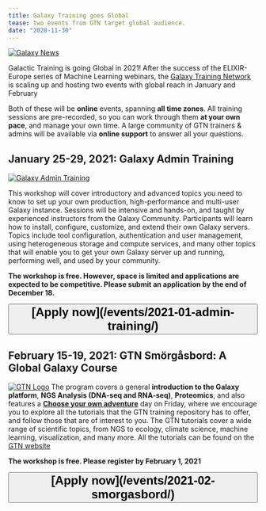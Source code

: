 ```yaml
---
title: Galaxy Training goes Global
tease: two events from GTN target global audience.
date: "2020-11-30"
---
```


[<img class="float-right" src="/images/galaxy-logos/GalaxyNews.png" alt="Galaxy News"  style="max-width: 15rem;" />](/galaxy-updates/)

Galactic Training is going Global in 2021! After the success of the ELIXIR-Europe series of Machine Learning webinars, the [Galaxy Training Network](https://training.galaxyproject.org) is scaling up and hosting two events with global reach in January and February

Both of these will be **online** events, spanning **all time zones**. All training sessions are pre-recorded, so you can work through them **at your own pace**, and manage your own time. A large community of GTN trainers & admins will be available via **online support** to answer all your questions.

## January 25-29, 2021: Galaxy Admin Training

[<img class="float-right" src="/images/galaxy-logos/admin-training-logo.jpg" alt="Galaxy Admin Training" style="max-width: 15rem;" />](https://gxy.io/gat)

This workshop will cover introductory and advanced topics you need to know to set up your own production, high-performance and multi-user Galaxy instance. Sessions will be intensive and hands-on, and taught by experienced instructors from the Galaxy Community. Participants will learn how to install, configure, customize, and extend their own Galaxy servers. Topics include tool configuration, authentication and user management, using heterogeneous storage and compute services, and many other topics that will enable you to get your own Galaxy server up and running, performing well, and used by your community.

**The workshop is free. However, space is limited and applications are expected to be competitive. Please submit an application by the end of December 18.**

<div class="text-center">
<button type="button" class="btn btn-secondary" style="font-size: x-large; font-weight: 600;">
[Apply now](/events/2021-01-admin-training/)</button>
</div>

## February 15-19, 2021: GTN Smörgåsbord: A Global Galaxy Course

[<img class="float-right" src="/images/galaxy-logos/GTNLogo1000.png" alt="GTN Logo"  style="max-width: 15rem;" />](https://training.galaxyproject.org)
The program covers a general **introduction to the Galaxy platform**, **NGS Analysis (DNA-seq and RNA-seq)**, **Proteomics**, and also features a [**Choose your own adventure**](https://en.wikipedia.org/wiki/Choose_Your_Own_Adventure) day on Friday, where we encourage you to explore all the tutorials that the GTN training repository has to offer, and follow those that are of interest to you. The GTN tutorials cover a wide range of scientific topics, from NGS to ecology, climate science, machine learning, visualization, and many more. All the tutorials can be found on the [GTN website](https://training.galaxyproject.org)

**The workshop is free. Please register by February 1, 2021**

<div class="text-center">
<button type="button" class="btn btn-secondary" style="font-size: x-large; font-weight: 600;">
[Apply now](/events/2021-02-smorgasbord/)</button>
</div>
